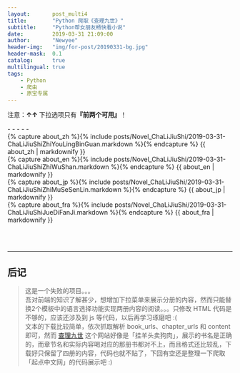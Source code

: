 ```yaml
---
layout:       post_multi4
title:        "Python 爬取《查理九世》"
subtitle:     "Python帮女朋友畅快看小说"
date:         2019-03-31 21:09:00
author:       "Newyee"
header-img:   "img/for-post/20190331-bg.jpg"
header-mask:  0.1
catalog:      true
multilingual: true
tags:
    - Python
    - 爬虫
    - 原宝专属
---
```


<p>注意：<strong>&uarr;&uarr; </strong>下拉选项只有<strong>『前两个可用』</strong>！</p>
- - - - -


<!-- Book No.0 -->
<div class="zh post-container">
    {% capture about_zh %}{% include posts/Novel_ChaLiJiuShi/2019-03-31-ChaLiJiuShiZhiYouLingBinGuan.markdown %}{% endcapture %}
    {{ about_zh | markdownify }}
</div>

<!-- Book No.1 -->
<div class="en post-container">
    {% capture about_en %}{% include posts/Novel_ChaLiJiuShi/2019-03-31-ChaLiJiuShiZhiWuShan.markdown %}{% endcapture %}
    {{ about_en | markdownify }}
</div>

<!-- Book No.2 -->
<div class="jp post-container">
    {% capture about_jp %}{% include posts/Novel_ChaLiJiuShi/2019-03-31-ChaLiJiuShiZhiMuSeSenLin.markdown %}{% endcapture %}
    {{ about_jp | markdownify }}
</div>

<!-- Book No.3 -->
<div class="fra post-container">
    {% capture about_fra %}{% include posts/Novel_ChaLiJiuShi/2019-03-31-ChaLiJiuShiJueDiFanJi.markdown %}{% endcapture %}
    {{ about_fra | markdownify }}
</div>

<br><br>
- - - - -
## 后记
>这是一个失败的项目。。。<br>
> 吾对前端的知识了解甚少，想增加下拉菜单来展示分册的内容，然而只能替换2个模板中的语言选择功能实现两册内容的阅读。。。只修改 HTML 代码是不够的，应该还涉及到 js 等代码，以后再学习琢磨吧 :(<br>
>文本的下载比较简单，依次抓取解析 book_urls、chapter_urls 和 content 即可，然而 [查理九世](http://www.chalijiushi.cn) 这个网站好像是「挂羊头卖狗肉」，展示的书名是正确的，而章节名和实际内容喝对应的那册书都对不上，而且格式还比较乱，下载好只保留了四册的内容，代码也就不贴了，下回有空还是整理一下爬取「起点中文网」的代码展示吧 :)<br>
